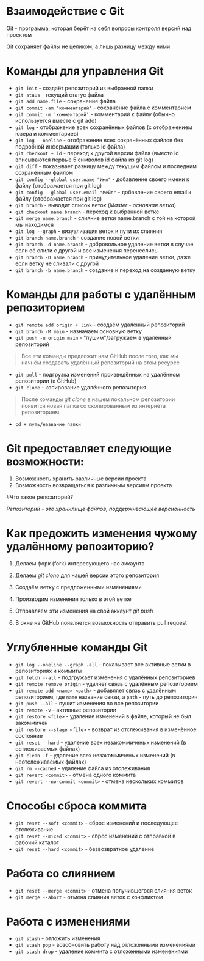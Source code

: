 <h1>Взаимодействие с Git</h1>

Git - программа, которая берёт на себя вопросы контроля версий над проектом

Git сохраняет файлы не целиком, а лишь разницу между ними

# Команды для управления Git

* ```git init``` - создаёт репозиторий из выбранной папки
* ```git staus``` - текущий статус файла
* ```git add name.file``` - сохранение файла
* ```git commit -am 'комментарий'``` - сохранение файла с комментарием
* ```git commit -m 'комментарий'``` - комментарий к файлу (обычно используется вместе с git add)
* ```git log``` - отображение всех сохранённых файлов (с отображением юзера и комментариев)
* ```git log --oneline``` - отображение всех сохранённых файлов без подробной информации (только id файла)
* ```git checkout + id``` - переход к другой версии файла (вместо id вписываются первые 5 символов id файла из git log)
* ```git diff``` - показывает разницу между текущим файлом и последним сохранённым файлом
* ```git config --global user.name "Имя"``` - добавление своего имени к файлу (отображается при git log)
* ```git config --global user.email "Мейл"``` - добавление своего email к файлу (отображается при git log)
* ```git branch``` - выводит список веток (*Master - основная ветка*)
* ```git checkout name.branch``` - переход к выбранной ветке
* ```git merge name.branch``` - слияние ветки name.branch с той на которой мы находимся
* ```git log --graph``` - визуализация веток и пути их слияния
* ```git branch name.branch``` - создание новой ветки
* ```git branch -d name.branch``` - добровольное удаление ветки в случае если её слили с другой и все изменения перенеслись
* ```git branch -D name.branch``` - принудительное удаление ветки, даже если ветку не сливали с другой 
* ```git branch -b name.branch``` - создание и переход на созданную ветку

# Команды для работы с удалённым репозиторием

* ```git remote add origin + link``` - создаём удаленный репозиторий
* ```git branch -M main``` - назначаем основную ветку
* ```git push -u origin main``` - "пушим"/загружаем в удалённый репозиторий

> Все эти команды предложит нам GitHub после того, как мы начнём создавать удалённый репозиторий на этом ресурсе

* ```git pull``` - подгрузка изменений произведённых на удалённом репозитории (в GitHub)
* ```git clone``` - копирование удалённого репозитория
  
> После команды *git clone* в нашем локальном репозитории появится новая папка со скопированным из интернета репозиторием

* ```cd + путь/название папки```

# Git предоставляет следующие возможности: 
1. Возможность хранить различные версии проекта
2. Возможность возвращаться к различным версиям проекта

#Что такое репозиторий?

*Репозиторий - это хранилище файлов, поддерживающее версионность*

# Как предожить изменения чужому удалённому репозиторию?

1. Делаем форк (fork) интересующего нас аккаунта

2. Делаем *git clone* для нашей версии этого репозитория 
   
3. Создаём ветку с предложенными изменениями
   
4. Производим изменения только в этой ветке
   
5. Отправляем эти изменения на свой аккаунт *git push*
   
6. В окне на GitHub появляется возможность отправить pull request


# Углубленные команды Git

* ```git log --oneline --graph -all``` - показывает все активные ветки в репозиториях и коммиты
* ```git fetch --all``` - подгружает изменения с удалённых репозиториев
* ```git remote remove origin``` - удаляет связь с удалённым репозиторием
* ```git remote add <name> <path>``` - добавляет связь с удалённым репозиторием, где ```name``` название связи, а ```path``` - путь до репозитория
* ```git push --all``` - пушит изменения во все репозитории
* ```git remote -v``` - активные репозитории
* ```git restore <file>``` - удаление изменений в файле, который не был закоммичен
* ```git restore --stage <file>``` - возврат из отслеживания в изменённое состояние
* ```git reset --hard``` - удаление всех незакоммиченых изменений (в остлеживаемых файлах)
* ```git clean -f``` - удаление всех незакоммиченых изменений (в неотслеживаемых файлах)
* ```git rm --cached``` - удаление файла из отслеживания
* ```git revert <commit>``` - отмена одного коммита
* ```git revert --no-commit <commit>``` - отмена нескольких коммитов

# Способы сброса коммита
* ```git reset --soft <commit>``` - сброс изменений и последующее отслеживание
* ```git reset --mixed <commit>``` - сброс изменений с отправкой в рабочий каталог
* ```git reset --hard <commit>``` - безвозвратное удаление

# Работа со слиянием
* ```git reset --merge <commit>``` - отмена получившегося слияния веток
* ```git merge --abort``` - отмена слияния веток с конфликтом

# Работа с изменениями
* ```git stash``` - отложить изменения
* ```git stash pop``` - возобновить работу над отложенными изменениями
* ```git stash drop``` - удаление коммита с отложенными изменениями

